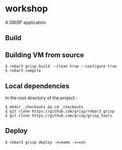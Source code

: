 workshop
=====

A GRiSP application

Build
-----

Building VM from source
-----------------------
    
    $ rebar3 grisp build --clean true --configure true
    $ rebar3 compile

Local dependencies
-----

In the root directory of the project : 

    $ mkdir _checkouts && cd _checkouts
    $ git clone https://github.com/grisp/rebar3_grisp
    $ git clone https://github.com/grisp/grisp_tools

Deploy
------

    $ rebar3 grisp deploy -n=name -v=vsn
